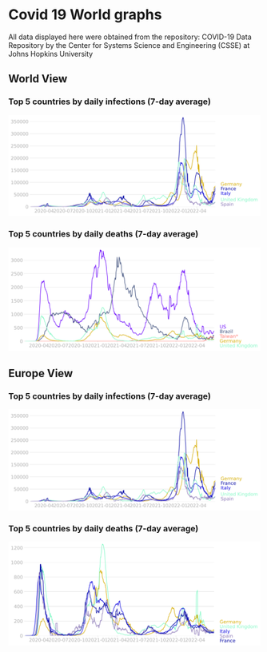 # Covid 19 World graphs

All data displayed here were obtained from the repository: COVID-19 Data Repository by the Center for Systems Science and Engineering (CSSE) at Johns Hopkins University

## World View

### Top 5 countries by daily infections (7-day average)

![W_infections](/plots/top5-europe-infections.svg) 

### Top 5 countries by daily deaths (7-day average)

![W_deaths](/plots/top5-world-deaths.svg) 

## Europe View

### Top 5 countries by daily infections (7-day average)

![Eu_infections](/plots/top5-europe-infections.svg) 

### Top 5 countries by daily deaths (7-day average)

![Eu_deaths](/plots/top5-europe-deaths.svg) 








